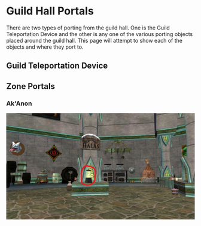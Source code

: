 # Guild Hall Portals

There are two types of porting from the guild hall.  One is the Guild
Teleportation Device and the other is any one of the various porting
objects placed around the guild hall. This page will attempt to show
each of the objects and where they port to.

## Guild Teleportation Device

## Zone Portals

### Ak'Anon

![Ak'Anon Bubble Lamp - Ak'Anon](AkAnon1.jpg)

